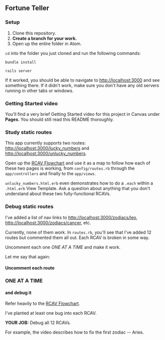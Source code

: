 ## Fortune Teller

### Setup

 1. Clone this repository.
 1. **Create a branch for your work.**
 1. Open up the entire folder in Atom.

`cd` into the folder you just cloned and run the following commands:

    bundle install

    rails server

If it worked, you should be able to navigate to [http://localhost:3000](http://localhost:3000) and see something there. If it didn't work, make sure you don't have any old servers running in other tabs or windows.

### Getting Started video

You'll find a very brief Getting Started video for this project in Canvas under **Pages**. You should still read this README thoroughly.

### Study static routes

This app currently supports two routes: [http://localhost:3000/lucky_numbers](http://localhost:3000/lucky_numbers) and [http://localhost:3000/unlucky_numbers](http://localhost:3000/unlucky_numbers).

Open up the [RCAV Flowchart](https://gist.github.com/raghubetina/c200d88adcfe0d4dcd04) and use it as a map to follow how each of these two pages is working, from `config/routes.rb` through the `app/controllers` and finally to the `app/views`.

`unlucky_numbers.html.erb` even demonstrates how to do a `.each` within a `.html.erb` View Template. Ask a question about anything that you don't understand about these two fully-functional RCAVs.

### Debug static routes

I've added a list of nav links to [http://localhost:3000/zodiacs/leo](http://localhost:3000/zodiacs/leo), [http://localhost:3000/zodiacs/cancer](http://localhost:3000/zodiacs/cancer), etc.

Currently, none of them work. In `routes.rb`, you'll see that I've added 12 routes but commented them all out. Each RCAV is broken in some way.

Uncomment each one *ONE AT A TIME* and make it work.

Let me say that again:

#### Uncomment each route

### ONE AT A TIME

#### and debug it

Refer heavily to the [RCAV Flowchart](https://gist.github.com/raghubetina/c200d88adcfe0d4dcd04).

I've planted at least one bug into each RCAV.

**YOUR JOB:** Debug all 12 RCAVs.

For example, the video describes how to fix the first zodiac -- Aries.
